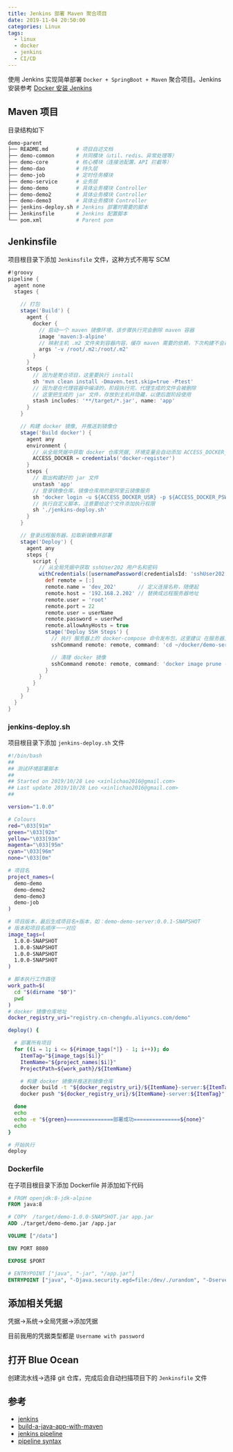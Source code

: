 ```yaml
---
title: Jenkins 部署 Maven 聚合项目
date: 2019-11-04 20:50:00
categories: Linux
tags:
  - linux
  - docker
  - jenkins
  - CI/CD
---
```


使用 Jenkins 实现简单部署 `Docker + SpringBoot + Maven` 聚合项目。Jenkins 安装参考 [Docker 安装 Jenkins](https://xinlc.github.io/2019/11/02/back-end/linux/docker-jenkins/)

<!--more-->

## Maven 项目

目录结构如下

```bash
demo-parent
├── README.md         # 项目自述文档
├── demo-common       # 共同模块（util、redis、异常处理等）
├── demo-core         # 核心模块（连接池配置、API 拦截等）
├── demo-dao          # 持久层
├── demo-job          # 定时任务模块
├── demo-service      # 业务层
├── demo-demo         # 具体业务模块 Controller
├── demo-demo2        # 具体业务模块 Controller
├── demo-demo3        # 具体业务模块 Controller
├── jenkins-deploy.sh # Jenkins 部署时需要的脚本
├── Jenkinsfile       # Jenkins 配置脚本
└── pom.xml           # Parent pom
```

## Jenkinsfile

项目根目录下添加 `Jenkinsfile` 文件，这种方式不用写 SCM

```groovy
#!groovy
pipeline {
  agent none
  stages {

    // 打包
    stage('Build') {
      agent {
        docker {
          // 启动一个 maven 镜像环境，该步骤执行完会删除 maven 容器
          image 'maven:3-alpine'
          // 映射主机 .m2 文件夹到容器内容，缓存 maven 需要的依赖，下次构建不会再重新下载
          args '-v /root/.m2:/root/.m2'
        }
      }
      steps {
        // 因为是聚合项目，这里要执行 install
        sh 'mvn clean install -Dmaven.test.skip=true -Ptest'
        // 因为是在代理容器中编译的，阶段执行完，代理生成的文件会被删除
        // 这里把生成的 jar 文件，存放到主机并隐藏，以便后面阶段使用
        stash includes: '**/target/*.jar', name: 'app'
      }
    }

    // 构建 docker 镜像, 并推送到镜像仓
    stage('Build docker') {
      agent any
      environment {
        // 从全局凭据中获取 docker 仓库凭据, 环境变量会自动添加 ACCESS_DOCKER_PSW，ACCESS_DOCKER_USR
        ACCESS_DOCKER = credentials('docker-register')
      }
      steps {
        // 取出构建好的 jar 文件
        unstash 'app'
        // 登录镜像仓库，镜像仓库用的是阿里云镜像服务
        sh 'docker login -u ${ACCESS_DOCKER_USR} -p ${ACCESS_DOCKER_PSW} registry.cn-chengdu.aliyuncs.com'
        // 执行自定义脚本，注意要给这个文件添加执行权限
        sh './jenkins-deploy.sh'
      }
    }

    // 登录远程服务器，拉取新镜像并部署
    stage('Deploy') {
      agent any
      steps {
        script {
          // 从全局凭据中获取 sshUser202 用户名和密码
          withCredentials([usernamePassword(credentialsId: 'sshUser202', passwordVariable: 'userPwd', usernameVariable: 'userName')]) {
            def remote = [:]
            remote.name = 'dev_202'       // 定义连接名称，随便起
            remote.host = '192.168.2.202' // 替换成远程服务器地址
            remote.user = 'root'
            remote.port = 22
            remote.user = userName
            remote.password = userPwd
            remote.allowAnyHosts = true
            stage('Deploy SSH Steps') {
              // 执行 服务器上的 docker-compose 命令发布包，这里建议 在服务器上写个脚本，执行这个脚本
              sshCommand remote: remote, command: 'cd ~/docker/demo-service; docker-compose down; docker-compose pull; docker-compose up -d'

              // 清理 docker 镜像
              sshCommand remote: remote, command: 'docker image prune -f'
            }
          }
        }
      }
    }
  }
}
```

### jenkins-deploy.sh

项目根目录下添加 `jenkins-deploy.sh` 文件

```bash
#!/bin/bash
##
## 测试环境部署脚本
##
## Started on 2019/10/28 Leo <xinlichao2016@gmail.com>
## Last update 2019/10/28 Leo <xinlichao2016@gmail.com>
##

version="1.0.0"

# Colours
red="\033[91m"
green="\033[92m"
yellow="\033[93m"
magenta="\033[95m"
cyan="\033[96m"
none="\033[0m"

# 项目名
project_names=(
  demo-demo
  demo-demo2
  demo-demo3
  demo-job
)

# 项目版本，最后生成项目名+版本，如：demo-demo-server:0.0.1-SNAPSHOT
# 版本和项目名顺序一一对应
image_tags=(
  1.0.0-SNAPSHOT
  1.0.0-SNAPSHOT
  1.0.0-SNAPSHOT
  1.0.0-SNAPSHOT
)

# 脚本执行工作路径
work_path=$(
  cd "$(dirname "$0")"
  pwd
)
# docker 镜像仓库地址
docker_registry_uri="registry.cn-chengdu.aliyuncs.com/demo"

deploy() {

  # 部署所有项目
  for ((i = 1; i <= ${#image_tags[*]} - 1; i++)); do
    ItemTag="${image_tags[$i]}"
    ItemName="${project_names[$i]}"
    ProjectPath=${work_path}/${ItemName}

    # 构建 docker 镜像并推送到镜像仓库
    docker build -t "${docker_registry_uri}/${ItemName}-server:${ItemTag}" -f "${ProjectPath}/Dockerfile" "${ProjectPath}"
    docker push "${docker_registry_uri}/${ItemName}-server:${ItemTag}"

  done
  echo
  echo -e "${green}===============部署成功===============${none}"
  echo
}

# 开始执行
deploy

```

### Dockerfile

在子项目根目录下添加 Dockerfile 并添加如下代码

```Dockerfile
# FROM openjdk:8-jdk-alpine
FROM java:8

# COPY  /target/demo-1.0.0-SNAPSHOT.jar app.jar
ADD ./target/demo-demo.jar /app.jar

VOLUME ["/data"]

ENV PORT 8080

EXPOSE $PORT

# ENTRYPOINT ["java", "-jar", "/app.jar"]
ENTRYPOINT ["java", "-Djava.security.egd=file:/dev/./urandom", "-Dserver.port=${PORT}", "-jar", "/app.jar"]
```

## 添加相关凭据

凭据->系统->全局凭据->添加凭据

目前我用的凭据类型都是 `Username with password`

## 打开 Blue Ocean

创建流水线->选择 git 仓库，完成后会自动扫描项目下的 `Jenkinsfile` 文件

## 参考

- [jenkins](https://jenkins.io/zh/doc/)
- [build-a-java-app-with-maven](https://jenkins.io/zh/doc/tutorials/build-a-java-app-with-maven/)
- [jenkins pipeline](https://jenkins.io/doc/pipeline/steps/workflow-basic-steps/)
- [pipeline syntax](https://jenkins.io/zh/doc/book/pipeline/syntax/)
